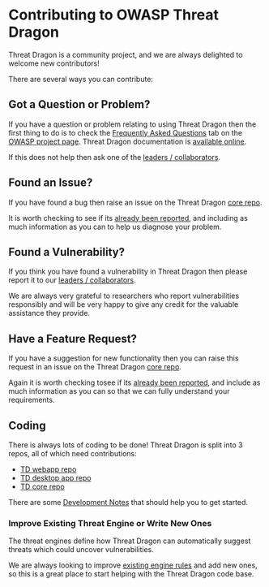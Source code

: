 # Contributing to OWASP Threat Dragon
Threat Dragon is a community project, and we are always delighted to welcome new contributors!

There are several ways you can contribute:

## Got a Question or Problem?
If you have a question or problem relating to using Threat Dragon then the first thing to do is to check the
[Frequently Asked Questions](https://owasp.org/www-project-threat-dragon/) tab on the [OWASP project page](https://owasp.org/www-project-threat-dragon/).
Threat Dragon documentation is [available online](http://docs.threatdragon.org).

If this does not help then ask one of the [leaders / collaborators](https://github.com/OWASP/www-project-threat-dragon/blob/master/leaders.md).

## Found an Issue?
If you have found a bug then raise an issue on the Threat Dragon 
[core repo](https://github.com/OWASP/threat-dragon-core/issues/new?assignees=&labels=bug&template=bug_report.md&title=).

It is worth checking to see if its [already been reported](https://github.com/OWASP/threat-dragon-core/issues),
and including as much information as you can to help us diagnose your problem.

## Found a Vulnerability?
If you think you have found a vulnerability in Threat Dragon then please report it to our
[leaders / collaborators](https://github.com/OWASP/www-project-threat-dragon/blob/master/leaders.md).

We are always very grateful to researchers who report vulnerabilities responsibly and will be very happy
to give any credit for the valuable assistance they provide.

## Have a Feature Request?
If you have a suggestion for new functionality then you can raise this request in an issue on the Threat Dragon
[core repo](https://github.com/OWASP/threat-dragon-core/issues/new?assignees=&labels=enhancement&template=feature_request.md&title=).

Again it is worth checking tosee if its [already been reported](https://github.com/OWASP/threat-dragon-core/issues), 
and include as much information as you can so that we can fully understand your requirements.

## Coding
There is always lots of coding to be done! Threat Dragon is split into 3 repos, all of which need contributions:
* [TD webapp repo](https://github.com/OWASP/threat-dragon/issues)
* [TD desktop app repo](https://github.com/OWASP/threat-dragon-desktop/issues)
* [TD core repo](https://github.com/OWASP/threat-dragon-core/issues)

There are some [Development Notes](https://github.com/OWASP/threat-dragon-core/blob/main/dev-notes.md) that should help you to get started.

### Improve Existing Threat Engine or Write New Ones
The threat engines define how Threat Dragon can automatically suggest threats which could uncover vulnerabilities.

We are always looking to improve [existing engine rules](https://github.com/OWASP/threat-dragon-core/blob/main/src/services/threatengine.js)
and add new ones, so this is a great place to start helping with the Threat Dragon code base.
